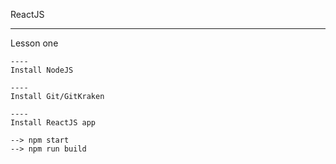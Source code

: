 ReactJS

----------
Lesson one

    ----
    Install NodeJS

    ----
    Install Git/GitKraken

    ----
    Install ReactJS app

    --> npm start
    --> npm run build